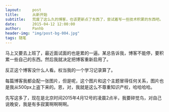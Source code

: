 ```yaml
---
layout:     post
title:      从新开始
subtitle:   荒废了这么久的博客，也该更新点了东西了，尝试着写一些技术积累的东西吧。
date:       2015-04-12 12:00:00
author:     Panhb
header-img: "img/post-bg-004.jpg"
tags: 随笔
---
```


马上又要去上班了，最近面试面的也是累的一逼。某总告诉我，博客不能停，要积累一些自己的东西。然后我就决定把博客重新启用了。

反正这个博客没什么人看。权当我的一个学习记录算了。

每篇博客我都会配一张图片，但是呢，这个图片和这个主题冒得任何关系，图片也是我从500px上盗下来的。恩，对，我就是这么不尊重知识产权，哈哈哈哈。

先写这多了，现在是北京时间2015年4月12号的凌晨2点半，我要碎觉鸟，对自己说晚安，我是有多寂寞啊啊啊啊。
  

  


